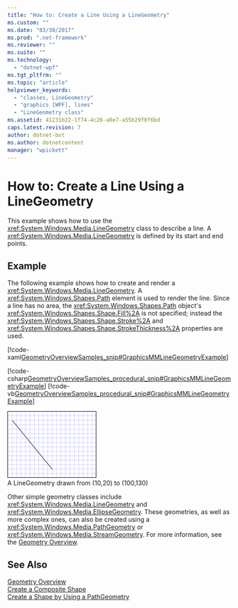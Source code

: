 ```yaml
---
title: "How to: Create a Line Using a LineGeometry"
ms.custom: ""
ms.date: "03/30/2017"
ms.prod: ".net-framework"
ms.reviewer: ""
ms.suite: ""
ms.technology: 
  - "dotnet-wpf"
ms.tgt_pltfrm: ""
ms.topic: "article"
helpviewer_keywords: 
  - "classes, LineGeometry"
  - "graphics [WPF], lines"
  - "LineGeometry class"
ms.assetid: 41231b22-1f74-4c26-a8e7-a55b29f8f6bd
caps.latest.revision: 7
author: dotnet-bot
ms.author: dotnetcontent
manager: "wpickett"
---
```

# How to: Create a Line Using a LineGeometry
This example shows how to use the <xref:System.Windows.Media.LineGeometry> class to describe a line. A <xref:System.Windows.Media.LineGeometry> is defined by its start and end points.  
  
## Example  
 The following example shows how to create and render a <xref:System.Windows.Media.LineGeometry>.  A <xref:System.Windows.Shapes.Path> element is used to render the line.  Since a line has no area, the <xref:System.Windows.Shapes.Path> object's <xref:System.Windows.Shapes.Shape.Fill%2A> is not specified; instead the <xref:System.Windows.Shapes.Shape.Stroke%2A> and <xref:System.Windows.Shapes.Shape.StrokeThickness%2A> properties are used.  
  
 [!code-xaml[GeometryOverviewSamples_snip#GraphicsMMLineGeometryExample](../../../../samples/snippets/csharp/VS_Snippets_Wpf/GeometryOverviewSamples_snip/CS/GeometryExamples.xaml#graphicsmmlinegeometryexample)]  
  
 [!code-csharp[GeometryOverviewSamples_procedural_snip#GraphicsMMLineGeometryExample](../../../../samples/snippets/csharp/VS_Snippets_Wpf/GeometryOverviewSamples_procedural_snip/CSharp/GeometryExamples.cs#graphicsmmlinegeometryexample)]
 [!code-vb[GeometryOverviewSamples_procedural_snip#GraphicsMMLineGeometryExample](../../../../samples/snippets/visualbasic/VS_Snippets_Wpf/GeometryOverviewSamples_procedural_snip/visualbasic/geometryexamples.vb#graphicsmmlinegeometryexample)]  
  
 ![A LineGeometry](../../../../docs/framework/wpf/graphics-multimedia/media/graphicsmm-line.gif "graphicsmm_line")  
A LineGeometry drawn from (10,20) to (100,130)  
  
 Other simple geometry classes include <xref:System.Windows.Media.LineGeometry> and <xref:System.Windows.Media.EllipseGeometry>. These geometries, as well as more complex ones, can also be created using a <xref:System.Windows.Media.PathGeometry> or <xref:System.Windows.Media.StreamGeometry>. For more information, see the [Geometry Overview](../../../../docs/framework/wpf/graphics-multimedia/geometry-overview.md).  
  
## See Also  
 [Geometry Overview](../../../../docs/framework/wpf/graphics-multimedia/geometry-overview.md)   
 [Create a Composite Shape](../../../../docs/framework/wpf/graphics-multimedia/how-to-create-a-composite-shape.md)   
 [Create a Shape by Using a PathGeometry](../../../../docs/framework/wpf/graphics-multimedia/how-to-create-a-shape-by-using-a-pathgeometry.md)
